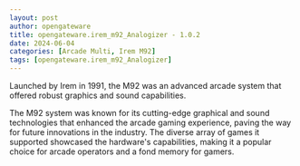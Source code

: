 ```yaml
---
layout: post
author: opengateware
title: opengateware.irem_m92_Analogizer - 1.0.2
date: 2024-06-04
categories: [Arcade Multi, Irem M92]
tags: [opengateware.irem_m92_Analogizer]
---
```

Launched by Irem in 1991, the M92 was an advanced arcade system that offered robust graphics and sound capabilities.

The M92 system was known for its cutting-edge graphical and sound technologies that enhanced the arcade gaming experience, paving the way for future innovations in the industry. The diverse array of games it supported showcased the hardware's capabilities, making it a popular choice for arcade operators and a fond memory for gamers.
